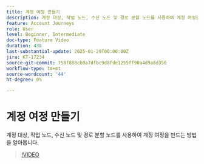 ```yaml
---
title: 계정 여정 만들기
description: 계정 대상, 작업 노드, 수신 노드 및 경로 분할 노드를 사용하여 계정 여정을 만드는 방법을 알아봅니다.
feature: Account Journeys
role: User
level: Beginner, Intermediate
doc-type: Feature Video
duration: 438
last-substantial-update: 2025-01-29T00:00:00Z
jira: KT-17234
source-git-commit: 758f888cb0a7dfbc9d8fde1255ff90a4d9a8d356
workflow-type: tm+mt
source-wordcount: '44'
ht-degree: 0%

---
```



# 계정 여정 만들기

계정 대상, 작업 노드, 수신 노드 및 경로 분할 노드를 사용하여 계정 여정을 만드는 방법을 알아봅니다.

>[!VIDEO](https://video.tv.adobe.com/v/3443204/?learn=on&enablevpops)
